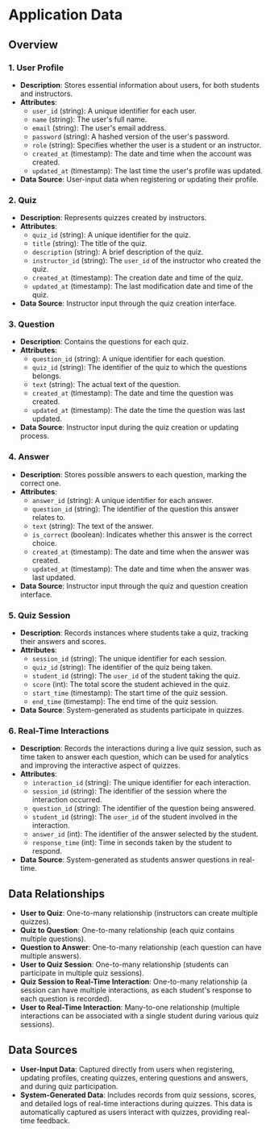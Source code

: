 # Application Data 

##  Overview

### 1. User Profile

- **Description**: Stores essential information about users, for both students and instructors.
- **Attributes**:
  - `user_id` (string): A unique identifier for each user.
  - `name` (string): The user's full name.
  - `email` (string): The user's email address.
  - `password` (string): A hashed version of the user's password.
  - `role` (string): Specifies whether the user is a student or an instructor. 
  - `created_at` (timestamp): The date and time when the account was 
    created.
  - `updated_at` (timestamp): The last time the user's profile was updated.
- **Data Source**: User-input data when registering or updating their profile.

### 2. Quiz

- **Description**: Represents quizzes created by instructors.
- **Attributes**:
  - `quiz_id` (string): A unique identifier for the quiz.
  - `title` (string): The title of the quiz.
  - `description` (string): A brief description of the quiz.
  - `instructor_id` (string): The `user_id` of the instructor who created the quiz.
  - `created_at` (timestamp): The creation date and time of the quiz.
  - `updated_at` (timestamp): The last modification date and time of the quiz.
- **Data Source**: Instructor input through the quiz creation interface.

### 3. Question

- **Description**: Contains the questions for each quiz.
- **Attributes**:
  - `question_id` (string): A unique identifier for each question.
  - `quiz_id` (string): The identifier of the quiz to which the questions belongs.
  - `text` (string): The actual text of the question.
  - `created_at` (timestamp): The date and time the question was created.
  - `updated_at` (timestamp): The date the time the question was last updated.
- **Data Source**: Instructor input during the quiz creation or updating process.

### 4. Answer

- **Description**: Stores possible answers to each question, marking the correct one.
- **Attributes**:
  - `answer_id` (string): A unique identifier for each answer.
  - `question_id` (string): The identifier of the question this answer relates to.
  - `text` (string): The text of the answer.
  - `is_correct` (boolean): Indicates whether this answer is the correct choice.
  - `created_at` (timestamp): The date and time when the answer was created.
  - `updated_at` (timestamp): The date and time when the answer was last updated.
- **Data Source**: Instructor input through the quiz and question creation interface.

### 5. Quiz Session

- **Description**: Records instances where students take a quiz, tracking their answers and scores.
- **Attributes**:
  - `session_id` (string): The unique identifier for each session.
  - `quiz_id` (string): The identifier of the quiz being taken.
  - `student_id` (string): The `user_id` of the student taking the quiz.
  - `score` (int): The total score the student achieved in the quiz.
  - `start_time` (timestamp): The start time of the quiz session.
  - `end_time` (timestamp): The end time of the quiz session.
- **Data Source**: System-generated as students participate in quizzes.

### 6. Real-Time Interactions

- **Description**: Records the interactions during a live quiz session, such as time taken to answer each question, which can be used for analytics and improving the interactive aspect of quizzes.
- **Attributes**:
  - `interaction_id` (string): The unique identifier for each interaction.
  - `session_id` (string): The identifier of the session where the interaction occurred.
  - `question_id` (string): The identifier of the question being answered.
  - `student_id` (string): The `user_id` of the student involved in the interaction.
  - `answer_id` (int): The identifier of the answer selected by the student.
  - `response_time` (int): Time in seconds taken by the student to respond.
- **Data Source**: System-generated as students answer questions in real-time.

## Data Relationships

- **User to Quiz**: One-to-many relationship (instructors can create multiple quizzes).
- **Quiz to Question**: One-to-many relationship (each quiz contains multiple questions).
- **Question to Answer**: One-to-many relationship (each question can have multiple answers).
- **User to Quiz Session**: One-to-many relationship (students can participate in multiple quiz sessions).
- **Quiz Session to Real-Time Interaction**: One-to-many relationship (a session can have multiple interactions, as each student's response to each question is recorded).
- **User to Real-Time Interaction**: Many-to-one relationship (multiple interactions can be associated with a single student during various quiz sessions).

## Data Sources

- **User-Input Data**: Captured directly from users when registering, updating profiles, creating quizzes, entering questions and answers, and during quiz participation.
- **System-Generated Data**: Includes records from quiz sessions, scores, and detailed logs of real-time interactions during quizzes. This data is automatically captured as users interact with quizzes, providing real-time feedback.
